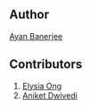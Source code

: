 ## Author

[Ayan Banerjee](https://github.com/ayan-b)

## Contributors

1. [Elysia Ong](https://github.com/xevenheaven)
2. [Aniket Dwivedi](https://github.com/aniketdwivedi)
